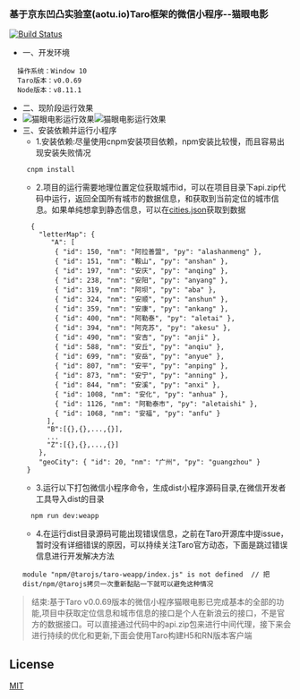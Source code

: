 ### 基于京东凹凸实验室(aotu.io)Taro框架的微信小程序--猫眼电影
[![Build Status](https://travis-ci.com/Harhao/miniProgram.svg?branch=master)](https://travis-ci.com/Harhao/miniProgram)

-  一、开发环境
  ```
    操作系统：Window 10
    Taro版本：v0.0.69
    Node版本：v8.11.1
  ```
- 二、现阶段运行效果
- ![猫眼电影运行效果](https://github.com/Harhao/miniProgram/blob/master/demo1.gif?raw=true)![猫眼电影运行效果](https://github.com/Harhao/miniProgram/blob/master/demo2.gif?raw=true)
- 三、安装依赖并运行小程序
    - 1.安装依赖:尽量使用cnpm安装项目依赖，npm安装比较慢，而且容易出现安装失败情况
    ```
     cnpm install
    ```
    - 2.项目的运行需要地理位置定位获取城市id，可以在项目目录下api.zip代码中运行，返回全国所有城市的数据信息，和获取到当前定位的城市信息。如果单纯想拿到静态信息，可以在[cities.json](https://github.com/Harhao/crawEyeCatCities/blob/master/getCity/cities.json)获取到数据
    ```
      {
        "letterMap": {
           "A": [
            { "id": 150, "nm": "阿拉善盟", "py": "alashanmeng" },
            { "id": 151, "nm": "鞍山", "py": "anshan" },
            { "id": 197, "nm": "安庆", "py": "anqing" },
            { "id": 238, "nm": "安阳", "py": "anyang" },
            { "id": 319, "nm": "阿坝", "py": "aba" },
            { "id": 324, "nm": "安顺", "py": "anshun" },
            { "id": 359, "nm": "安康", "py": "ankang" },
            { "id": 400, "nm": "阿勒泰", "py": "aletai" },
            { "id": 394, "nm": "阿克苏", "py": "akesu" },
            { "id": 490, "nm": "安吉", "py": "anji" },
            { "id": 588, "nm": "安丘", "py": "anqiu" },
            { "id": 699, "nm": "安岳", "py": "anyue" },
            { "id": 807, "nm": "安平", "py": "anping" },
            { "id": 873, "nm": "安宁", "py": "anning" },
            { "id": 844, "nm": "安溪", "py": "anxi" },
            { "id": 1008, "nm": "安化", "py": "anhua" },
            { "id": 1126, "nm": "阿勒泰市", "py": "aletaishi" },
            { "id": 1068, "nm": "安福", "py": "anfu" }
          ],
          "B":[{},{},...,{}],
          ...
          "Z":[{},{},...,{}]
        },
        "geoCity": { "id": 20, "nm": "广州", "py": "guangzhou" }
     }
    ```
    - 3.运行以下打包微信小程序命令，生成dist小程序源码目录,在微信开发者工具导入dist的目录
    ```
      npm run dev:weapp
    ```
    - 4.在运行dist目录源码可能出现错误信息，之前在Taro开源库中提issue，暂时没有详细错误的原因，可以持续关注Taro官方动态，下面是跳过错误信息进行开发解决方法
    ```
    module "npm/@tarojs/taro-weapp/index.js" is not defined  // 把dist/npm/@tarojs拷贝一次重新黏贴一下就可以避免这种情况
    ```
> 结束:基于Taro v0.0.69版本的微信小程序猫眼电影已完成基本的全部的功能,项目中获取定位信息和城市信息的接口是个人在新浪云的接口，不是官方的数据接口。可以直接通过代码中的api.zip包来进行中间代理，接下来会进行持续的优化和更新,下面会使用Taro构建H5和RN版本客户端

## License
[MIT](http://opensource.org/licenses/MIT)
